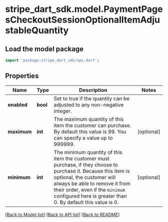 # stripe_dart_sdk.model.PaymentPagesCheckoutSessionOptionalItemAdjustableQuantity

## Load the model package
```dart
import 'package:stripe_dart_sdk/api.dart';
```

## Properties
Name | Type | Description | Notes
------------ | ------------- | ------------- | -------------
**enabled** | **bool** | Set to true if the quantity can be adjusted to any non-negative integer. | 
**maximum** | **int** | The maximum quantity of this item the customer can purchase. By default this value is 99. You can specify a value up to 999999. | [optional] 
**minimum** | **int** | The minimum quantity of this item the customer must purchase, if they choose to purchase it. Because this item is optional, the customer will always be able to remove it from their order, even if the `minimum` configured here is greater than 0. By default this value is 0. | [optional] 

[[Back to Model list]](../README.md#documentation-for-models) [[Back to API list]](../README.md#documentation-for-api-endpoints) [[Back to README]](../README.md)


